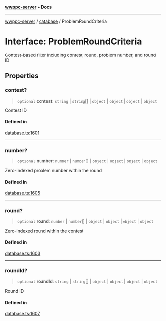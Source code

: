 [**wwppc-server**](../../README.md) • **Docs**

***

[wwppc-server](../../modules.md) / [database](../README.md) / ProblemRoundCriteria

# Interface: ProblemRoundCriteria

Contest-based filter including contest, round, problem number, and round ID

## Properties

### contest?

> `optional` **contest**: `string` \| `string`[] \| `object` \| `object` \| `object` \| `object`

Contest ID

#### Defined in

[database.ts:1601](https://github.com/WWPPC/WWPPC-server/blob/ed9c7da6b6decb294863e396def82e9a8d81b105/src/database.ts#L1601)

***

### number?

> `optional` **number**: `number` \| `number`[] \| `object` \| `object` \| `object` \| `object`

Zero-indexed problem number within the round

#### Defined in

[database.ts:1605](https://github.com/WWPPC/WWPPC-server/blob/ed9c7da6b6decb294863e396def82e9a8d81b105/src/database.ts#L1605)

***

### round?

> `optional` **round**: `number` \| `number`[] \| `object` \| `object` \| `object` \| `object`

Zero-indexed round within the contest

#### Defined in

[database.ts:1603](https://github.com/WWPPC/WWPPC-server/blob/ed9c7da6b6decb294863e396def82e9a8d81b105/src/database.ts#L1603)

***

### roundId?

> `optional` **roundId**: `string` \| `string`[] \| `object` \| `object` \| `object` \| `object`

Round ID

#### Defined in

[database.ts:1607](https://github.com/WWPPC/WWPPC-server/blob/ed9c7da6b6decb294863e396def82e9a8d81b105/src/database.ts#L1607)
